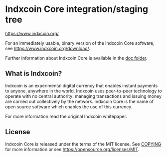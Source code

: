 Indxcoin Core integration/staging tree
=====================================

https://www.indxcoin.org/

For an immediately usable, binary version of the Indxcoin Core software, see
https://www.indxcoin.org/download/.

Further information about Indxcoin Core is available in the [doc folder](/doc).

What is Indxcoin?
----------------

Indxcoin is an experimental digital currency that enables instant payments to
anyone, anywhere in the world. Indxcoin uses peer-to-peer technology to operate
with no central authority: managing transactions and issuing money are carried
out collectively by the network. Indxcoin Core is the name of open source
software which enables the use of this currency.

For more information read the original Indxcoin whitepaper.

License
-------

Indxcoin Core is released under the terms of the MIT license. See [COPYING](COPYING) for more
information or see https://opensource.org/licenses/MIT.


